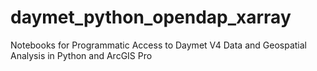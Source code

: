# daymet_python_opendap_xarray
Notebooks for Programmatic Access to Daymet V4 Data and Geospatial Analysis in Python and ArcGIS Pro 

